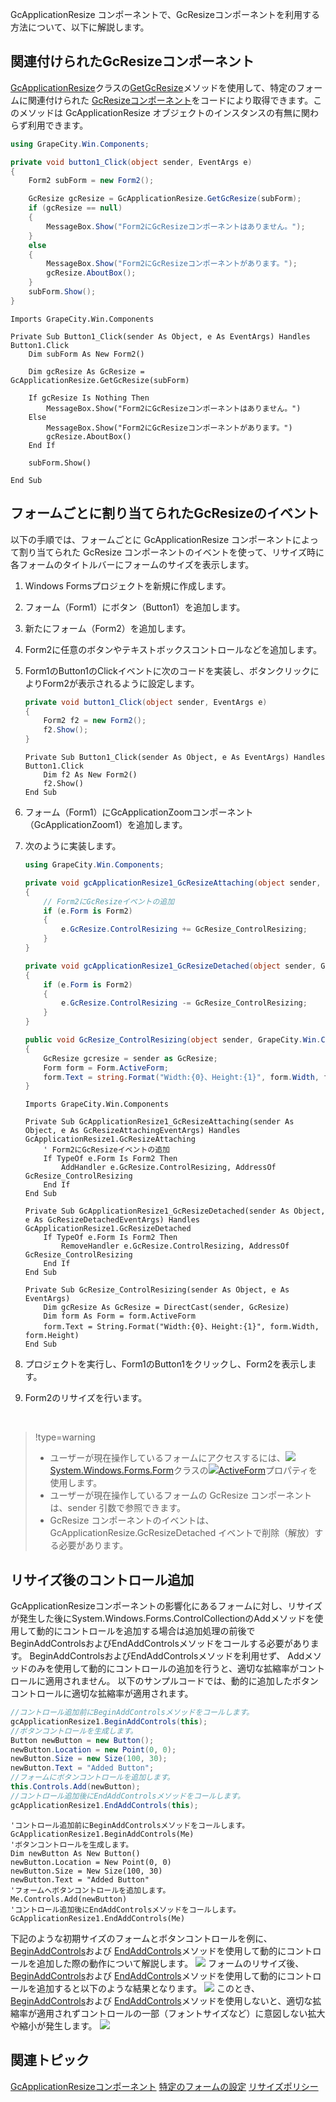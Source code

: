 GcApplicationResize コンポーネントで、GcResizeコンポーネントを利用する方法について、以下に解説します。

## 関連付けられたGcResizeコンポーネント

[GcApplicationResize](gcdocsite__documentlink?toc-item-id=a0bdb48e-4a92-4cc1-b688-65a95ba5e3a4)クラスの[GetGcResize](gcdocsite__documentlink?toc-item-id=1ad5d5da-847c-42a9-8b3d-7d99bf49f909)メソッドを使用して、特定のフォームに関連付けられた [GcResizeコンポーネント](gcdocsite__documentlink?toc-item-id=c6236e6b-997c-4467-a621-6b948e8aec54)をコードにより取得できます。このメソッドは GcApplicationResize オブジェクトのインスタンスの有無に関わらず利用できます。

```csharp
using GrapeCity.Win.Components;

private void button1_Click(object sender, EventArgs e)
{
    Form2 subForm = new Form2();

    GcResize gcResize = GcApplicationResize.GetGcResize(subForm);
    if (gcResize == null)
    {
        MessageBox.Show("Form2にGcResizeコンポーネントはありません。");
    }
    else
    {
        MessageBox.Show("Form2にGcResizeコンポーネントがあります。");
        gcResize.AboutBox();
    }
    subForm.Show();
}
```

```vbnet
Imports GrapeCity.Win.Components

Private Sub Button1_Click(sender As Object, e As EventArgs) Handles Button1.Click
    Dim subForm As New Form2()

    Dim gcResize As GcResize = GcApplicationResize.GetGcResize(subForm)

    If gcResize Is Nothing Then
        MessageBox.Show("Form2にGcResizeコンポーネントはありません。")
    Else
        MessageBox.Show("Form2にGcResizeコンポーネントがあります。")
        gcResize.AboutBox()
    End If

    subForm.Show()

End Sub
```

## フォームごとに割り当てられたGcResizeのイベント

以下の手順では、フォームごとに GcApplicationResize コンポーネントによって割り当てられた GcResize コンポーネントのイベントを使って、リサイズ時に各フォームのタイトルバーにフォームのサイズを表示します。

1. Windows Formsプロジェクトを新規に作成します。
2. フォーム（Form1）にボタン（Button1）を追加します。
3. 新たにフォーム（Form2）を追加します。
4. Form2に任意のボタンやテキストボックスコントロールなどを追加します。
5. Form1のButton1のClickイベントに次のコードを実装し、ボタンクリックによりForm2が表示されるように設定します。

    ```csharp
    private void button1_Click(object sender, EventArgs e)
    {
        Form2 f2 = new Form2();
        f2.Show();
    }
    ```

    ```vbnet
    Private Sub Button1_Click(sender As Object, e As EventArgs) Handles Button1.Click
        Dim f2 As New Form2()
        f2.Show()
    End Sub
    ```
6. フォーム（Form1）にGcApplicationZoomコンポーネント（GcApplicationZoom1）を追加します。
7. 次のように実装します。

    ```csharp
    using GrapeCity.Win.Components;
    
    private void gcApplicationResize1_GcResizeAttaching(object sender, GrapeCity.Win.Components.GcResizeAttachingEventArgs e)
    {
        // Form2にGcResizeイベントの追加
        if (e.Form is Form2)
        {
            e.GcResize.ControlResizing += GcResize_ControlResizing;
        }
    }
    
    private void gcApplicationResize1_GcResizeDetached(object sender, GrapeCity.Win.Components.GcResizeDetachedEventArgs e)
    {
        if (e.Form is Form2)
        {
            e.GcResize.ControlResizing -= GcResize_ControlResizing;
        }
    }
    
    public void GcResize_ControlResizing(object sender, GrapeCity.Win.Components.GcResizeEventArgs e)
    {
        GcResize gcresize = sender as GcResize;
        Form form = Form.ActiveForm;
        form.Text = string.Format("Width:{0}、Height:{1}", form.Width, form.Height);
    }
    ```

    ```vbnet
    Imports GrapeCity.Win.Components
    
    Private Sub GcApplicationResize1_GcResizeAttaching(sender As Object, e As GcResizeAttachingEventArgs) Handles GcApplicationResize1.GcResizeAttaching
        ' Form2にGcResizeイベントの追加
        If TypeOf e.Form Is Form2 Then
            AddHandler e.GcResize.ControlResizing, AddressOf GcResize_ControlResizing
        End If
    End Sub
    
    Private Sub GcApplicationResize1_GcResizeDetached(sender As Object, e As GcResizeDetachedEventArgs) Handles GcApplicationResize1.GcResizeDetached
        If TypeOf e.Form Is Form2 Then
            RemoveHandler e.GcResize.ControlResizing, AddressOf GcResize_ControlResizing
        End If
    End Sub
    
    Private Sub GcResize_ControlResizing(sender As Object, e As EventArgs)
        Dim gcResize As GcResize = DirectCast(sender, GcResize)
        Dim form As Form = form.ActiveForm
        form.Text = String.Format("Width:{0}、Height:{1}", form.Width, form.Height)
    End Sub
    ```
8. プロジェクトを実行し、Form1のButton1をクリックし、Form2を表示します。
9. Form2のリサイズを行います。
<br>

> !type=warning
>
> * ユーザーが現在操作しているフォームにアクセスするには、![](/DOCUMENT_SITE_LINK_PREFIX_HERE/document-site-files/images/06fadbb1-c461-433a-b385-ae4966e56069/images/weblink.png)[System.Windows.Forms.Form](http://msdn.microsoft.com/ja-jp/library/w4bcxb43.aspx)クラスの![](/DOCUMENT_SITE_LINK_PREFIX_HERE/document-site-files/images/06fadbb1-c461-433a-b385-ae4966e56069/images/weblink.png)[ActiveForm](http://msdn.microsoft.com/ja-jp/library/system.windows.forms.form.activeform.aspx)プロパティを使用します。
> * ユーザーが現在操作しているフォームの GcResize コンポーネントは、sender 引数で参照できます。
> * GcResize コンポーネントのイベントは、GcApplicationResize.GcResizeDetached イベントで削除（解放）する必要があります。

## リサイズ後のコントロール追加

GcApplicationResizeコンポーネントの影響化にあるフォームに対し、リサイズが発生した後にSystem.Windows.Forms.ControlCollectionのAddメソッドを使用して動的にコントロールを追加する場合は追加処理の前後でBeginAddControlsおよびEndAddControlsメソッドをコールする必要があります。
BeginAddControlsおよびEndAddControlsメソッドを利用せず、 Addメソッドのみを使用して動的にコントロールの追加を行うと、適切な拡縮率がコントロールに適用されません。
以下のサンプルコードでは、動的に追加したボタンコントロールに適切な拡縮率が適用されます。

```csharp
//コントロール追加前にBeginAddControlsメソッドをコールします。
gcApplicationResize1.BeginAddControls(this);
//ボタンコントロールを生成します。
Button newButton = new Button();
newButton.Location = new Point(0, 0);
newButton.Size = new Size(100, 30);
newButton.Text = "Added Button";
//フォームにボタンコントロールを追加します。
this.Controls.Add(newButton);
//コントロール追加後にEndAddControlsメソッドをコールします。
gcApplicationResize1.EndAddControls(this);
```

```vbnet
'コントロール追加前にBeginAddControlsメソッドをコールします。
GcApplicationResize1.BeginAddControls(Me)
'ボタンコントロールを生成します。
Dim newButton As New Button()
newButton.Location = New Point(0, 0)
newButton.Size = New Size(100, 30)
newButton.Text = "Added Button"
'フォームへボタンコントロールを追加します。
Me.Controls.Add(newButton)
'コントロール追加後にEndAddControlsメソッドをコールします。
GcApplicationResize1.EndAddControls(Me)
```

下記のような初期サイズのフォームとボタンコントロールを例に、[BeginAddControls](gcdocsite__documentlink?toc-item-id=134d4e7d-1594-4aad-b828-31a70e46f9ee)および [EndAddControls](gcdocsite__documentlink?toc-item-id=e3d73d1e-4062-4e9d-8ac8-3d5ceaa5c3e0)メソッドを使用して動的にコントロールを追加した際の動作について解説します。
![](/DOCUMENT_SITE_LINK_PREFIX_HERE/document-site-files/images/06fadbb1-c461-433a-b385-ae4966e56069/images/gcapplicationresize.noresize.png)
フォームのリサイズ後、[BeginAddControls](gcdocsite__documentlink?toc-item-id=134d4e7d-1594-4aad-b828-31a70e46f9ee)および [EndAddControls](gcdocsite__documentlink?toc-item-id=e3d73d1e-4062-4e9d-8ac8-3d5ceaa5c3e0)メソッドを使用して動的にコントロールを追加すると以下のような結果となります。
![](/DOCUMENT_SITE_LINK_PREFIX_HERE/document-site-files/images/06fadbb1-c461-433a-b385-ae4966e56069/images/gcapplicationresize.resizebeginend.png)
このとき、[BeginAddControls](gcdocsite__documentlink?toc-item-id=134d4e7d-1594-4aad-b828-31a70e46f9ee)および [EndAddControls](gcdocsite__documentlink?toc-item-id=e3d73d1e-4062-4e9d-8ac8-3d5ceaa5c3e0)メソッドを使用しないと、適切な拡縮率が適用されずコントロールの一部（フォントサイズなど）に意図しない拡大や縮小が発生します。
![](/DOCUMENT_SITE_LINK_PREFIX_HERE/document-site-files/images/06fadbb1-c461-433a-b385-ae4966e56069/images/gcapplicationresize.resizewithoutbeginend.png)

## 関連トピック

[GcApplicationResizeコンポーネント](gcdocsite__documentlink?toc-item-id=9d6e3991-6aca-44c1-acfd-236ba66bd808)
[特定のフォームの設定](gcdocsite__documentlink?toc-item-id=952bcfcf-f44b-4a4e-92f8-585a634fbc3e)
[リサイズポリシー](gcdocsite__documentlink?toc-item-id=ca506c6a-1ebd-49bc-a124-5dbe6248b7a2)